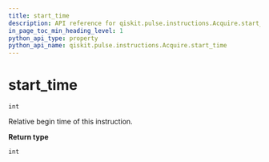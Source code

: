 ```yaml
---
title: start_time
description: API reference for qiskit.pulse.instructions.Acquire.start_time
in_page_toc_min_heading_level: 1
python_api_type: property
python_api_name: qiskit.pulse.instructions.Acquire.start_time
---
```


# start\_time

<span id="qiskit.pulse.instructions.Acquire.start_time" />

`int`

Relative begin time of this instruction.

**Return type**

`int`

